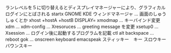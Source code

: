 ランレベルを５に切り替えるとディスプレイマネージャーにより、グラフィカルログインにとばされる
startx
GNOME 
KDE
ウィンドマネージャ ... 画面のしゅうしゅくとか
xhost +hostA +hostB
DISPLAY=
xmodmap ... キーバインド変更
xdm ... 
xdm-config ... 
Xresoruces ... greeting message を変更
xsetup0 ... 
Xsession ... ログイン後に起動するプログラムを記載
ctl alt backspace ... reboot
gok ... onscreen keyboard
emacspeak
スティッキー　キー
スロウキー
バウンスキー